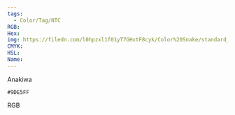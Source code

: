 ```yaml
---
tags:
  - Color/Tag/NTC
RGB:
Hex:
img: https://filedn.com/l0hpzxl1f01yT7GHxtF8cyk/Color%20Snake/standard_csv_to_svg//9DE5FF.svg
CMYK:
HSL:
Name:
---
```

Anakiwa
```palette
#9DE5FF
```
RGB
